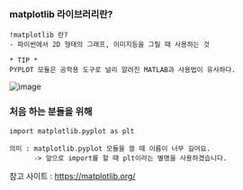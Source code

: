 ### matplotlib 라이브러리란?

```
!matplotlib 란?
- 파이썬에서 2D 형태의 그래프, 이미지등을 그릴 때 사용하는 것

* TIP *
PYPLOT 모듈은 공학용 도구로 널리 알려진 MATLAB과 사용법이 유사하다.
```
![image](https://user-images.githubusercontent.com/43161245/84894813-63b01800-b0dc-11ea-8cdd-677eb44449c0.png)
### 처음 하는 분들을 위해
```
import matplotlib.pyplot as plt

의미 : matplotlib.pyplot 모듈을 쓸 때 이름이 너무 길어요.
      -> 앞으로 import를 할 때 plt이라는 별명을 사용하겠습니다.
```
참고 사이트 : https://matplotlib.org/
